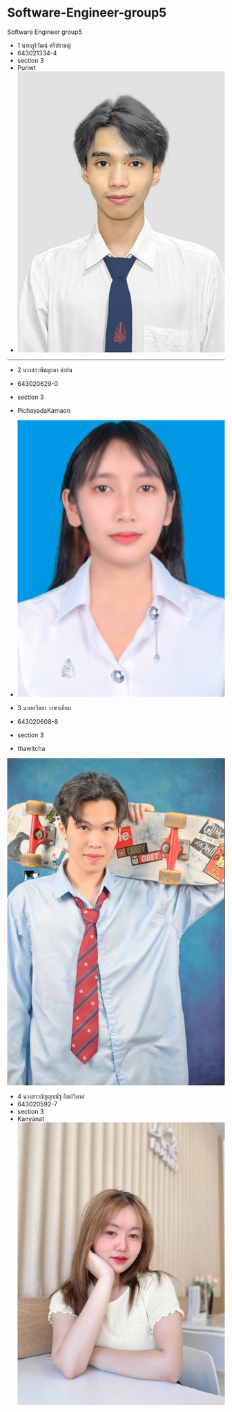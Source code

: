 # Software-Engineer-group5
Software Engineer group5


* 1 นายภูริวัฒน์ ศรีปราชญ์
* 643021334-4
* section 3
* Puriwt
* ![image](https://github.com/Puriwt/Software-Engineer-group5/blob/main/media/puriwat.jpeg)
---
* 2 นางสาวพิชญะดา คำอ้น
* 643020629-0
* section 3
* PichayadaKamaon
* ![image](https://github.com/Puriwt/Software-Engineer-group5/blob/main/media/Pichayada.PNG)


* 3 นายทวิชชา วงษาเทียม
* 643020608-8
* section 3
* thawitcha
  
![image](https://github.com/Puriwt/Software-Engineer-group5/blob/main/media/thawitcha.png)

* 4 นางสาวกัญญาณัฐ  ถิตย์วิลาศ
* 643020592-7
* section 3
* Kanyanat
![image](https://github.com/Puriwt/Software-Engineer-group5/blob/main/media/kanyanat1.png)
